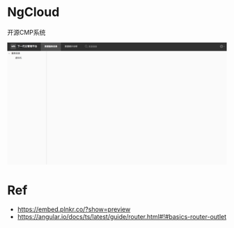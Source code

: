 # NgCloud
开源CMP系统

![NgCloud](/doc/image/ngcloud.png)


# Ref
- https://embed.plnkr.co/?show=preview
- https://angular.io/docs/ts/latest/guide/router.html#!#basics-router-outlet

